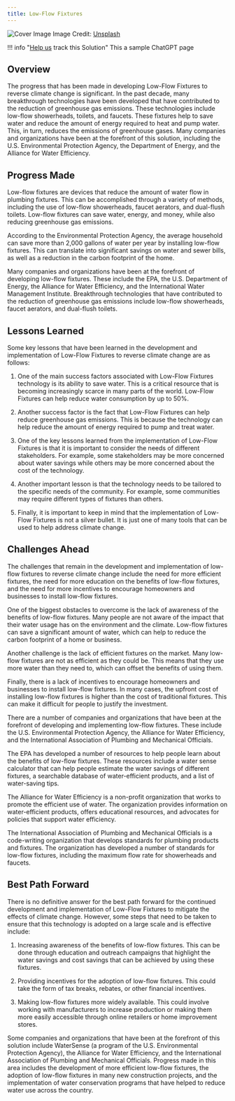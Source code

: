 ```yaml
---
title: Low-Flow Fixtures
---
```


![Cover Image](https://images.unsplash.com/photo-1579818277076-1abc45c9471f?crop=entropy&cs=tinysrgb&fit=max&fm=jpg&ixid=Mnw0NDYzODh8MHwxfHNlYXJjaHwxfHxMb3ctRmxvdyUyMEZpeHR1cmVzfGVufDB8fHx8MTY4MzY1OTUwNg&ixlib=rb-4.0.3&q=80&w=1080)
Image Credit: [Unsplash](https://unsplash.com/@usgs)

!!! info "[Help us](../../contribute) track this Solution"
    This a sample ChatGPT page

## Overview

The progress that has been made in developing Low-Flow Fixtures to reverse climate change is significant. In the past decade, many breakthrough technologies have been developed that have contributed to the reduction of greenhouse gas emissions. These technologies include low-flow showerheads, toilets, and faucets. These fixtures help to save water and reduce the amount of energy required to heat and pump water. This, in turn, reduces the emissions of greenhouse gases. Many companies and organizations have been at the forefront of this solution, including the U.S. Environmental Protection Agency, the Department of Energy, and the Alliance for Water Efficiency.

## Progress Made

Low-flow fixtures are devices that reduce the amount of water flow in plumbing fixtures. This can be accomplished through a variety of methods, including the use of low-flow showerheads, faucet aerators, and dual-flush toilets. Low-flow fixtures can save water, energy, and money, while also reducing greenhouse gas emissions.

According to the Environmental Protection Agency, the average household can save more than 2,000 gallons of water per year by installing low-flow fixtures. This can translate into significant savings on water and sewer bills, as well as a reduction in the carbon footprint of the home.

Many companies and organizations have been at the forefront of developing low-flow fixtures. These include the EPA, the U.S. Department of Energy, the Alliance for Water Efficiency, and the International Water Management Institute. Breakthrough technologies that have contributed to the reduction of greenhouse gas emissions include low-flow showerheads, faucet aerators, and dual-flush toilets.

## Lessons Learned

Some key lessons that have been learned in the development and implementation of Low-Flow Fixtures to reverse climate change are as follows: 

1. One of the main success factors associated with Low-Flow Fixtures technology is its ability to save water. This is a critical resource that is becoming increasingly scarce in many parts of the world. Low-Flow Fixtures can help reduce water consumption by up to 50%. 

2. Another success factor is the fact that Low-Flow Fixtures can help reduce greenhouse gas emissions. This is because the technology can help reduce the amount of energy required to pump and treat water. 

3. One of the key lessons learned from the implementation of Low-Flow Fixtures is that it is important to consider the needs of different stakeholders. For example, some stakeholders may be more concerned about water savings while others may be more concerned about the cost of the technology. 

4. Another important lesson is that the technology needs to be tailored to the specific needs of the community. For example, some communities may require different types of fixtures than others. 

5. Finally, it is important to keep in mind that the implementation of Low-Flow Fixtures is not a silver bullet. It is just one of many tools that can be used to help address climate change.

## Challenges Ahead

The challenges that remain in the development and implementation of low-flow fixtures to reverse climate change include the need for more efficient fixtures, the need for more education on the benefits of low-flow fixtures, and the need for more incentives to encourage homeowners and businesses to install low-flow fixtures.

One of the biggest obstacles to overcome is the lack of awareness of the benefits of low-flow fixtures. Many people are not aware of the impact that their water usage has on the environment and the climate. Low-flow fixtures can save a significant amount of water, which can help to reduce the carbon footprint of a home or business.

Another challenge is the lack of efficient fixtures on the market. Many low-flow fixtures are not as efficient as they could be. This means that they use more water than they need to, which can offset the benefits of using them.

Finally, there is a lack of incentives to encourage homeowners and businesses to install low-flow fixtures. In many cases, the upfront cost of installing low-flow fixtures is higher than the cost of traditional fixtures. This can make it difficult for people to justify the investment.

There are a number of companies and organizations that have been at the forefront of developing and implementing low-flow fixtures. These include the U.S. Environmental Protection Agency, the Alliance for Water Efficiency, and the International Association of Plumbing and Mechanical Officials.

The EPA has developed a number of resources to help people learn about the benefits of low-flow fixtures. These resources include a water sense calculator that can help people estimate the water savings of different fixtures, a searchable database of water-efficient products, and a list of water-saving tips.

The Alliance for Water Efficiency is a non-profit organization that works to promote the efficient use of water. The organization provides information on water-efficient products, offers educational resources, and advocates for policies that support water efficiency.

The International Association of Plumbing and Mechanical Officials is a code-writing organization that develops standards for plumbing products and fixtures. The organization has developed a number of standards for low-flow fixtures, including the maximum flow rate for showerheads and faucets.

## Best Path Forward

There is no definitive answer for the best path forward for the continued development and implementation of Low-Flow Fixtures to mitigate the effects of climate change. However, some steps that need to be taken to ensure that this technology is adopted on a large scale and is effective include:

1. Increasing awareness of the benefits of low-flow fixtures. This can be done through education and outreach campaigns that highlight the water savings and cost savings that can be achieved by using these fixtures.

2. Providing incentives for the adoption of low-flow fixtures. This could take the form of tax breaks, rebates, or other financial incentives.

3. Making low-flow fixtures more widely available. This could involve working with manufacturers to increase production or making them more easily accessible through online retailers or home improvement stores.

Some companies and organizations that have been at the forefront of this solution include WaterSense (a program of the U.S. Environmental Protection Agency), the Alliance for Water Efficiency, and the International Association of Plumbing and Mechanical Officials. Progress made in this area includes the development of more efficient low-flow fixtures, the adoption of low-flow fixtures in many new construction projects, and the implementation of water conservation programs that have helped to reduce water use across the country.
